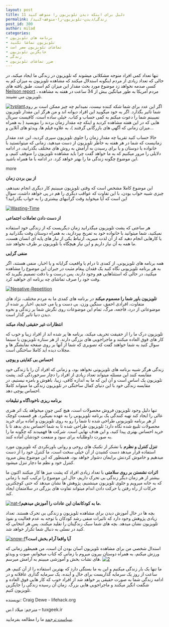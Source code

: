 ```yaml
---
layout: post
title: 11 دلیل برای اینکه دیدن تلویزیون را متوقف کنید
permalink: /زندگی/دیدن-تلویزیون-را-متوقف-کنید
post_id: 300
author: milad
categories: 
- برنامه های تلویزیون
- تلویزیون تماشا نکنید
- تماشای تلویزیون مضر است
- جایگزین تلویزیون
- زندگی
- ضرر تماشای تلویزیون
---
```


تنها تعداد کمی افراد متوجه مشکلاتی میشوند که تلویزیون در زندگی ما ایجاد میکند، در حالی که تعداد زیادی از مردم اینگونه استدلال میکنند که مشاهده تلویزیون به میزان کم به کسی صدمه نخواهد زد موضوع مورد بحث مقدار این میزان کم است. طبق یافته های 
[Neilson report](http://www.nielsen.com/content/dam/corporate/us/en/newswire/uploads/2011/04/State-of-the-Media-2011-TV-Upfronts.pdf) ، مردم آمریکا به طور میانگین بیش از 34 ساعت در هفته به مشاهده تلویزیون می نشینند.

[![tvplant](http://tuxgeek.ir/wp-content/uploads/2013/10/tvplant-300x193.jpg)](http://tuxgeek.ir/wp-content/uploads/2013/10/tvplant.jpg)اگر این عدد برای شما شکه کننده نیست، نمیدانم چه چیز ممکن است بر روی شما تاثیر بگذارد. اگر به خود میگویید این افراد دیوانه اند و من هرگز این مقدار تلویزیون نمیبینم شما را دعوت میکنم به کمی حساب و کتاب. خیلی ساده است، کافیست سریال هایی که در این هفته مشاهده کردید و اینکه چه مقدار زمان بردند را بنویسید ( به همراه میزان زمانی که آگهی های بازرگانی گرفتند )، به علاوه فیلم ها، ویدئو های آنلاین و...

حالا حساب کنید تقریبا چه مقدار زمان را جلوی تلویزیون سپری کردید، این عدد مقدار زمانیست که شما در هر هفته به خاطر تلویزیون از دست میدهید، زمانی که میتوانستید با خانواده یا دوستان و یا برای رسیدن به آرامش به روش های مختلف بگذرانید، در ادامه دلایلی را مرور میکنیم که به ما خواهد گفت چرا باید مشاهده تلویزیون را متوقف کنیم، و این موضوع چگونه زندگی ما را بهتر خواهد کرد.
در ادامه با ما همراه باشید.

more

**از بین بردن زمان**

این موضوع کاملا مشخص است که وقتی تلویزیون میبینیم کار دیگری انجام نمیدهم، چیزی شبیه خواب بودن، با این تفاوت که عواقب دیگری را هم در پی خواهد داشت، سوال این است که آیا میخواید وقت گرانبهای بیشتری را به خواب بگذرانید؟

[![Wasting-Time](http://tuxgeek.ir/wp-content/uploads/2013/10/Wasting-Time.jpg)](http://tuxgeek.ir/wp-content/uploads/2013/10/Wasting-Time.jpg)

**از دست دادن تعاملات اجتماعی**

هر ساعتی که پشت تلویزیون میگذرانید زمان دیگریست که از زندگی خود استفاده نمیکنید، شما میتوانید با خانواده خود به تفریح بپردازید، به همراه دوستان وقت بگذرانید و یا کارهایی انجام دهید که از آن لذت میبرید، ارتباط یکی از نیاز های پایه ای انسان هست، ما همه به آن نیاز داریم و این نیاز هیچگاه با تلویزیون بر طرف نخواهد شد.

**منفی گرایی**

همه برنامه های تلویزیونی، از کمدی تا درام یا واقعیت گرایانه و یا اخبار، منفی هستند، اگر به هر برنامه تلویزیونی نگاه کنید یک فقدان پیغام مثبت در جبران این موضوع را مشاهده میکنید، در حالی که استثناهایی هم وجود دارند، پس درست و با دقت تصمیم بگیرید که وقت خود را صرف تماشای چه برنامه ای خواهید کرد.

[![Negative-Repetition](http://tuxgeek.ir/wp-content/uploads/2013/10/Negative-Repetition.jpg)](http://tuxgeek.ir/wp-content/uploads/2013/10/Negative-Repetition.jpg)

****تلویزیون باور شما را مسموم میکند****
در برنامه های کمدی ما به مردم مختلف، نژاد های متفاوت، افرادی احمق، سنگین وزن، بی دست و پا می خندیم، اخبار پر شده از موضوعاتی از درد، فاجعه، مرگ، تمام این موضوعات روی نگرش شما بر زندگی و نحوه دیدن دنیا تاثیر گذار است.

**انتظارات غیر حقیقی ایجاد میکند**

تلویزیون درک ما را از حقیقت تحریف میکند، برنامه ها پر شده اند از افراد زیبا و خوب که کار های فوق العاده میکنند و ماجراجویی های بزرگی دارند. از هر ستاره تلویزیون یا سینما سوال کنید به شما خواهند گفت که تصویری که شما از آنها بر روی صفحه نمایشگر ها و مجلات دیده اید کاملا ساختگی است.

**احساس بی کفایتی و پوچی**

زندگی هرگز شبیه برنامه های تلویزیونی نخواهد بود، و زمانی که افراد آن را با زندگی خود مقایسه کنند این مسئله میتواند تعداد زیادی از افراد را دچار سرخوردگی کند. پشت تلویزیون یک اساس است و آن این که ما به اندازه کافی، زیبا، باهوش و بامزه نیستیم، در مقایسه زندگی خود با این دنیای کمال ساختگی در تلویزیون زندگی ما میتواند کاملا احساس پوچی دهد.

**برنامه ریزی ناخوداگاه و تبلیغات**

تنها دلیل وجود تلویزیون فروش محصولات است، هیچ کس چون میخواهد یک اثر هنری عالی را ایجاد کند تهیه کنندگی یک برنامه تلویزیونی را به عهده نمیگیرد. هر قسمت کوچک از هر برنامه تلویزیونی طراحی شده تا شما را رو به روی تلویزیون و آماده برای خرید محصولات تلبیغ شده نگاه دارد؛ تلویزیون طراحی شده تا به شما احساس بدی بدهد تا با خرید احساس بهتری پیدا کنید، و این هدف نهایی است. شرکت ها فهمیدند که چگونه ما را به صورت داوطلبانه برای سود و منفعت خودشان آماده کنند.

****تنزل کنترل و نظرم****
با تشکر از تکنیک های روحی و روانی باورنکردی که تلویزیون مورد استفاده قرار میدهد دست کشیدن از آن خیلی سخت است، ما کنترل خود را از دست میدهیم و خاموش کردنش برایمان دشوار خواهد بود، همینطور که این موضوع پیش میرود کنترل خود و نظم ما دچار تنزل میشود.

****اثرات نشستن بر روی سلامتی****
با تعداد زیادی افراد که پشت میز ها کار میکنند اکنون ما بیشتر از هر زمان دیگر زندگی بی تحرک داریم، حال این موضوع را ترکیب کنید با زمانی که به خانه میرویم و جلوی تلویزیون مینشنیم، پژوهش ها نشان میدهد که حتی کوچکترین حرکات از راه رفتن یا حرکت دادن اندام میتواند تفاوت های بزرگی در سلامتمان ایجاد کند.

[![nat-f](http://tuxgeek.ir/wp-content/uploads/2013/10/nat-f.jpg)](http://tuxgeek.ir/wp-content/uploads/2013/10/nat-f.jpg)**ما به کودکانمان این عادات را آموزش میدهیم.**

بچه ها در حال آموزش دیدن برای مشاهده تلویزیون و زندگی بی تحرک هستند. تعداد زیادی پژوهش وجود دارد که تاثیرات منفی رشد کودکان با توجه به عدم فعالیت و نفوذ تلویزیون نشان میدهد. بچه های شما سبک زندگیتان را تقلید میکنند، پس هر انتخابی که کنید در نسلی به دنبال شما تکرار خواهد شد.

[![snow-f](http://tuxgeek.ir/wp-content/uploads/2013/10/snow-f.jpg)](http://tuxgeek.ir/wp-content/uploads/2013/10/snow-f.jpg)**آیا واقعا آرام بخش است؟**

استدال شخصی من برای مشاهده تلویزیون آسان بودن آن است، من همیطور زمانی که ورزش میکنم، به همراه دوستان بیرون میروم یا زمانی که کتاب میخوانم، صوت و ویدئو های نشات بخش و آموزشی میبینم به آرامش میرسم.
[![2](http://tuxgeek.ir/wp-content/uploads/2013/10/2.jpg)](http://tuxgeek.ir/wp-content/uploads/2013/10/2.jpg)

ما تنها یک بار زندگی میکنیم و این به ما بستگی دارد که بهترین استفاده را از آن کنیم، هر ساعت از روز یک سرمایه گذاریست برای حال و آینده، یک سرمایه گذاری عاقلانه و در ادامه زندگی شما به صورت حقیقی پر خواهد شد از افراد خوب که کار هایی فوق العاده و شگفت انگیز میکنند و ماجراجویی هایی بزرگ.
زمان آن رسیده زندگی را جایگزین تلویزیون کنیم.

نویسنده: Craig Dewe - lifehack.org

مترجم: میلاد ا.س – tuxgeek.ir

[سیاست ترجمه](http://tuxgeek.ir/%D9%85%D9%82%D8%A7%D9%84%D8%A7%D8%AA-%D8%AA%D8%B1%D8%AC%D9%85%D9%87-%D8%B4%D8%AF%D9%87/) ما را مطالعه بفرمایید.
